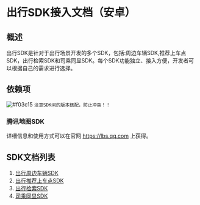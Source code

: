 # 出行SDK接入文档（安卓）

## 概述

出行SDK是针对于出行场景开发的多个SDK，包括:周边车辆SDK,推荐上车点SDK，出行检索SDK和司乘同显SDK。每个SDK功能独立、接入方便，开发者可以根据自己的需求进行选择。

## 依赖项

![#f03c15](https://placehold.it/15/f03c15/000000?text=+) `注意SDK间的版本搭配，防止冲突！！`

### 腾讯地图SDK
详细信息和使用方式可以在官网 https://lbs.qq.com 上获得。

## SDK文档列表
1. [出行周边车辆SDK](https://github.com/tentcentmap-mobility/TencentMapMobilityDemo-Android/blob/master/app/src/main/assets/readme/%E5%91%A8%E8%BE%B9%E8%BD%A6%E8%BE%86.md)
2. [出行推荐上车点SDK](https://github.com/tentcentmap-mobility/TencentMapMobilityDemo-Android/blob/master/app/src/main/assets/readme/%E6%8E%A8%E8%8D%90%E4%B8%8A%E8%BD%A6%E7%82%B9.md)
3. [出行检索SDK](https://github.com/tentcentmap-mobility/TencentMapMobilityDemo-Android/blob/master/app/src/main/assets/readme/%E6%A3%80%E7%B4%A2.md)
4. [司乘同显SDK](https://github.com/tentcentmap-mobility/TencentMapMobilityDemo-Android/blob/master/app/src/main/assets/readme/%E5%8F%B8%E4%B9%98%E5%90%8C%E6%98%BE.md)
